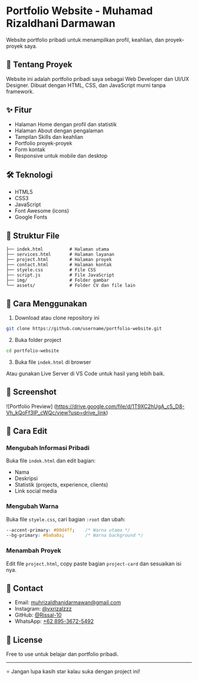 # Portfolio Website - Muhamad Rizaldhani Darmawan

Website portfolio pribadi untuk menampilkan profil, keahlian, dan proyek-proyek saya.

## 📌 Tentang Proyek

Website ini adalah portfolio pribadi saya sebagai Web Developer dan UI/UX Designer. Dibuat dengan HTML, CSS, dan JavaScript murni tanpa framework.

## ✨ Fitur

- Halaman Home dengan profil dan statistik
- Halaman About dengan pengalaman
- Tampilan Skills dan keahlian
- Portfolio proyek-proyek
- Form kontak
- Responsive untuk mobile dan desktop

## 🛠️ Teknologi

- HTML5
- CSS3
- JavaScript
- Font Awesome (icons)
- Google Fonts

## 📂 Struktur File

```
├── indek.html          # Halaman utama
├── services.html       # Halaman layanan
├── project.html        # Halaman proyek
├── contact.html        # Halaman kontak
├── styele.css          # File CSS
├── script.js           # File JavaScript
├── img/                # Folder gambar
└── assets/             # Folder CV dan file lain
```

## 🚀 Cara Menggunakan

1. Download atau clone repository ini
```bash
git clone https://github.com/username/portfolio-website.git
```

2. Buka folder project
```bash
cd portfolio-website
```

3. Buka file `indek.html` di browser

Atau gunakan Live Server di VS Code untuk hasil yang lebih baik.

## 📸 Screenshot

![Portfolio Preview] (https://drive.google.com/file/d/1T9XC2hUgA_c5_D8-Vh_kQoFf3IP_cWQc/view?usp=drive_link)

## 📝 Cara Edit

### Mengubah Informasi Pribadi
Buka file `indek.html` dan edit bagian:
- Nama
- Deskripsi
- Statistik (projects, experience, clients)
- Link social media

### Mengubah Warna
Buka file `styele.css`, cari bagian `:root` dan ubah:
```css
--accent-primary: #00d4ff;    /* Warna utama */
--bg-primary: #0a0a0a;        /* Warna background */
```

### Menambah Proyek
Edit file `project.html`, copy paste bagian `project-card` dan sesuaikan isi nya.

## 📱 Contact

- Email: muhrizaldhanidarmawan@gmail.com
- Instagram: [@vxrizalzzz](https://www.instagram.com/vxrizalzzz/)
- GitHub: [@Rissal-10](https://github.com/Rissal-10)
- WhatsApp: [+62 895-3672-5492](https://wa.me/62895367254929)

## 📄 License

Free to use untuk belajar dan portfolio pribadi.

---

⭐ Jangan lupa kasih star kalau suka dengan project ini!
